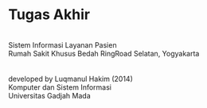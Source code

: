 # Tugas Akhir 
<br>
Sistem Informasi Layanan Pasien <br>
Rumah Sakit Khusus Bedah RingRoad Selatan, Yogyakarta <br>
<br>
<br>
developed by Luqmanul Hakim (2014) <br>
Komputer dan Sistem Informasi <br>
Universitas Gadjah Mada <br>
